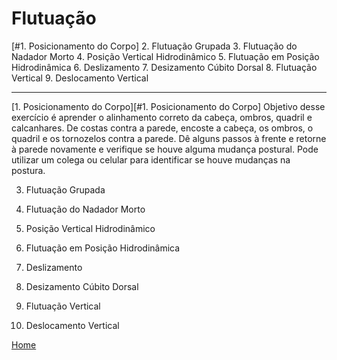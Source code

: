 # Flutuação

[#1. Posicionamento do Corpo]
2. Flutuação Grupada
3. Flutuação do Nadador Morto
4. Posição Vertical Hidrodinâmico
5. Flutuação em Posição Hidrodinâmica
6. Deslizamento
7. Desizamento Cúbito Dorsal
8. Flutuação Vertical
9. Deslocamento Vertical

---

[1. Posicionamento do Corpo][#1. Posicionamento do Corpo]
Objetivo desse exercício é aprender o alinhamento correto da cabeça, ombros, quadril e calcanhares. De costas contra a parede, encoste a cabeça, os ombros, o quadril e os tornozelos contra a parede. Dê alguns passos à frente e retorne à parede novamente e verifique se houve alguma mudança postural. Pode utilizar um colega ou celular para identificar se houve mudanças na postura.


3. Flutuação Grupada

4. Flutuação do Nadador Morto

5. Posição Vertical Hidrodinâmico

6. Flutuação em Posição Hidrodinâmica

7. Deslizamento

8. Desizamento Cúbito Dorsal

9. Flutuação Vertical

10. Deslocamento Vertical

[Home](../README.md)
